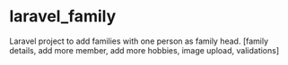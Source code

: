 # laravel_family
Laravel project to add families with one person as family head. [family details, add more member, add more hobbies, image upload, validations]
